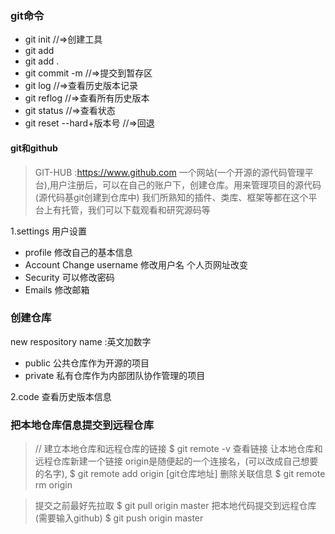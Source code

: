 ### git命令
- git init     //=>创建工具
- git add
- git add .
- git commit -m      //=>提交到暂存区
- git log        //=>查看历史版本记录
- git reflog     //=>查看所有历史版本
- git status     //=>查看状态
- git reset --hard+版本号      //=>回退


#### git和github
> GIT-HUB :https://www.github.com
一个网站(一个开源的源代码管理平台),用户注册后，可以在自己的账户下，创建仓库。用来管理项目的源代码(源代码基git创建到仓库中)
我们所熟知的插件、类库、框架等都在这个平台上有托管，我们可以下载观看和研究源码等

1.settings 用户设置
- profile 修改自己的基本信息
- Account Change username  修改用户名 个人页网址改变
- Security 可以修改密码
- Emails 修改邮箱

### 创建仓库
new respository 
name :英文加数字
- public 公共仓库作为开源的项目
- private 私有仓库作为内部团队协作管理的项目

2.code 查看历史版本信息


### 把本地仓库信息提交到远程仓库
> // 建立本地仓库和远程仓库的链接
 $ git remote -v 查看链接
 让本地仓库和远程仓库新建一个链接 origin是随便起的一个连接名，(可以改成自己想要的名字),
 $ git remote add origin [git仓库地址]
 删除关联信息
 $ git remote rm origin 

> 提交之前最好先拉取
 $ git pull origin master
 把本地代码提交到远程仓库(需要输入github)
 $ git push origin master
